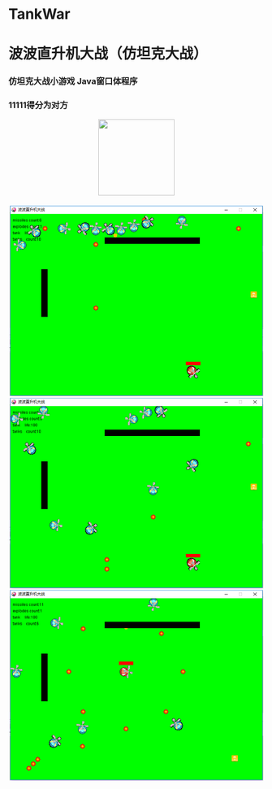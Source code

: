 ﻿# TankWar
<h1>波波直升机大战（仿坦克大战）</h1>


<h3>仿坦克大战小游戏 Java窗口体程序</h3>

<h3>11111得分为对方</h3>

<div align=center><img width="150" height="150" src="https://img-blog.csdn.net/20161028230559575"/></div>

<div align="center">

<br />
<img src="https://github.com/leonInShanghai/TankWar/blob/master/otherPic/QQ%E5%9B%BE%E7%89%8720190628232850.png">

<br />
<img src="https://github.com/leonInShanghai/TankWar/blob/master/otherPic/QQ%E5%9B%BE%E7%89%8720190628232906.png">


<br />
<img src="https://github.com/leonInShanghai/TankWar/blob/master/otherPic/QQ%E5%9B%BE%E7%89%8720190628232915.png">


<div/>
